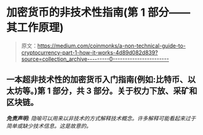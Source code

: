 # 加密货币的非技术性指南(第 1 部分——其工作原理)

> 原文：<https://medium.com/coinmonks/a-non-technical-guide-to-cryptocurrency-part-1-how-it-works-4d89d082d839?source=collection_archive---------0----------------------->

## 一本超非技术性的加密货币入门指南(例如:比特币、以太坊等。)第 1 部分，共 3 部分。关于权力下放、采矿和区块链。

***免责声明:*** *隐喻可以用来以非技术的方式解释技术概念。许多解释可能看起来过于简单或缺少技术信息。这是故意的。*